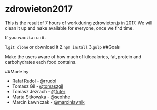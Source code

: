 # zdrowieton2017

This is the result of 7 hours of work during zdrowieton.js in 2017.
We will clean it up and make available for everyone, once we find time.

If you want to run it:

1.`git clone` or download it
2.`npm install`
3.`gulp`
##Goals

Make the users aware of how much of kilocalories, fat, protein and carbohydrates each food contains.

##Made by
- Rafał Rudol - [@rrudol](https://github.com/rrudol)
- Tomasz Gil - [@tomaszgil](https://github.com/tomaszgil)
- Tomasz Jeznach - [@futer](https://github.com/futer)
- Marta Sitkowska - [@seohhe](https://github.com/seohhe)
- Marcin Ławniczak - [@marcinlawnik](https://github.com/marcinlawnik) 

